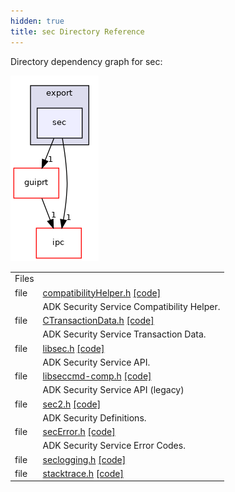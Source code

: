 ```yaml
---
hidden: true
title: sec Directory Reference
---
```


Directory dependency graph for sec:

![sec/src/api/export/sec](dir_f7f8126e2ed8b92f6435c9f330cc6acf_dep.png)

|  |  |
|----|----|
| Files |  |
| file   | <a href="compatibility_helper_8h.md">compatibilityHelper.h</a> <a href="compatibility_helper_8h_source.md">[code]</a> |
|   | ADK Security Service Compatibility Helper.<br/> |
| file   | <a href="_c_transaction_data_8h.md">CTransactionData.h</a> <a href="_c_transaction_data_8h_source.md">[code]</a> |
|   | ADK Security Service Transaction Data.<br/> |
| file   | <a href="libsec_8h.md">libsec.h</a> <a href="libsec_8h_source.md">[code]</a> |
|   | ADK Security Service API.<br/> |
| file   | <a href="libseccmd-comp_8h.md">libseccmd-comp.h</a> <a href="libseccmd-comp_8h_source.md">[code]</a> |
|   | ADK Security Service API (legacy)<br/> |
| file   | <a href="sec2_8h.md">sec2.h</a> <a href="sec2_8h_source.md">[code]</a> |
|   | ADK Security Definitions.<br/> |
| file   | <a href="sec_error_8h.md">secError.h</a> <a href="sec_error_8h_source.md">[code]</a> |
|   | ADK Security Service Error Codes.<br/> |
| file   | <a href="seclogging_8h.md">seclogging.h</a> <a href="seclogging_8h_source.md">[code]</a> |
| file   | <a href="stacktrace_8h.md">stacktrace.h</a> <a href="stacktrace_8h_source.md">[code]</a> |
